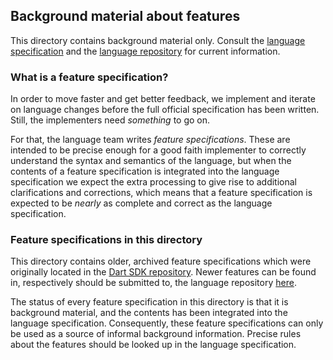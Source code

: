 ## Background material about features

This directory contains background material only. Consult the 
[language specification](https://dart.dev/guides/language/spec)
and the 
[language repository](https://github.com/dart-lang/language/tree/master/accepted)
for current information.

### What is a feature specification?

In order to move faster and get better feedback, we implement and iterate on
language changes before the full official specification has been written.
Still, the implementers need *something* to go on.

For that, the language team writes _feature specifications_. These are
intended to be precise enough for a good faith implementer to correctly
understand the syntax and semantics of the language, but when the contents
of a feature specification is integrated into the language specification we
expect the extra processing to give rise to additional clarifications and
corrections, which means that a feature specification is expected to be 
_nearly_ as complete and correct as the language specification.

### Feature specifications in this directory

This directory contains older, archived feature specifications 
which were originally located in the [Dart SDK repository](https://github.com/dart-lang/sdk).
Newer features can be found in, respectively should be submitted to, 
the language repository [here](https://github.com/dart-lang/language).

The status of every feature specification in this directory is that it is
background material, and the contents has been integrated into the language
specification. Consequently, these feature specifications can only be used
as a source of informal background information. Precise rules about the
features should be looked up in the language specification.
